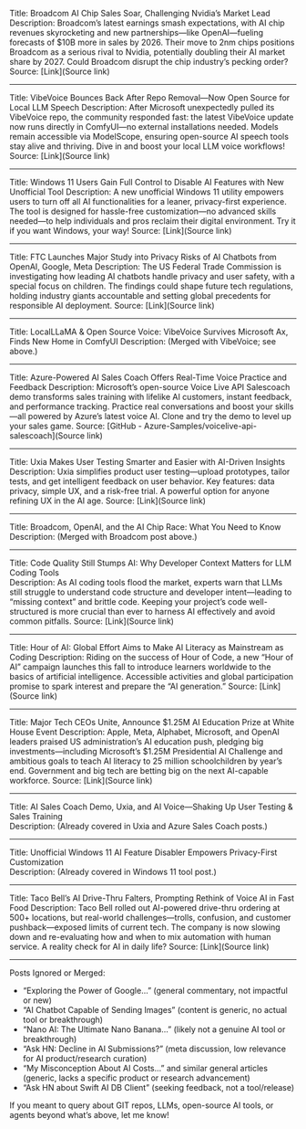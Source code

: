 Title: Broadcom AI Chip Sales Soar, Challenging Nvidia’s Market Lead
Description: Broadcom’s latest earnings smash expectations, with AI chip revenues skyrocketing and new partnerships—like OpenAI—fueling forecasts of $10B more in sales by 2026. Their move to 2nm chips positions Broadcom as a serious rival to Nvidia, potentially doubling their AI market share by 2027. Could Broadcom disrupt the chip industry’s pecking order?
Source: [Link](Source link)

---

Title: VibeVoice Bounces Back After Repo Removal—Now Open Source for Local LLM Speech
Description: After Microsoft unexpectedly pulled its VibeVoice repo, the community responded fast: the latest VibeVoice update now runs directly in ComfyUI—no external installations needed. Models remain accessible via ModelScope, ensuring open-source AI speech tools stay alive and thriving. Dive in and boost your local LLM voice workflows!
Source: [Link](Source link)

---

Title: Windows 11 Users Gain Full Control to Disable AI Features with New Unofficial Tool
Description: A new unofficial Windows 11 utility empowers users to turn off all AI functionalities for a leaner, privacy-first experience. The tool is designed for hassle-free customization—no advanced skills needed—to help individuals and pros reclaim their digital environment. Try it if you want Windows, your way!
Source: [Link](Source link)

---

Title: FTC Launches Major Study into Privacy Risks of AI Chatbots from OpenAI, Google, Meta
Description: The US Federal Trade Commission is investigating how leading AI chatbots handle privacy and user safety, with a special focus on children. The findings could shape future tech regulations, holding industry giants accountable and setting global precedents for responsible AI deployment.
Source: [Link](Source link)

---

Title: LocalLLaMA & Open Source Voice: VibeVoice Survives Microsoft Ax, Finds New Home in ComfyUI
Description: (Merged with VibeVoice; see above.)

---

Title: Azure-Powered AI Sales Coach Offers Real-Time Voice Practice and Feedback
Description: Microsoft’s open-source Voice Live API Salescoach demo transforms sales training with lifelike AI customers, instant feedback, and performance tracking. Practice real conversations and boost your skills—all powered by Azure’s latest voice AI. Clone and try the demo to level up your sales game.
Source: [GitHub - Azure-Samples/voicelive-api-salescoach](Source link)

---

Title: Uxia Makes User Testing Smarter and Easier with AI-Driven Insights  
Description: Uxia simplifies product user testing—upload prototypes, tailor tests, and get intelligent feedback on user behavior. Key features: data privacy, simple UX, and a risk-free trial. A powerful option for anyone refining UX in the AI age.
Source: [Link](Source link)

---

Title: Broadcom, OpenAI, and the AI Chip Race: What You Need to Know  
Description: (Merged with Broadcom post above.)

---

Title: Code Quality Still Stumps AI: Why Developer Context Matters for LLM Coding Tools  
Description: As AI coding tools flood the market, experts warn that LLMs still struggle to understand code structure and developer intent—leading to “missing context” and brittle code. Keeping your project’s code well-structured is more crucial than ever to harness AI effectively and avoid common pitfalls.
Source: [Link](Source link)

---

Title: Hour of AI: Global Effort Aims to Make AI Literacy as Mainstream as Coding
Description: Riding on the success of Hour of Code, a new “Hour of AI” campaign launches this fall to introduce learners worldwide to the basics of artificial intelligence. Accessible activities and global participation promise to spark interest and prepare the “AI generation.”
Source: [Link](Source link)

---

Title: Major Tech CEOs Unite, Announce $1.25M AI Education Prize at White House Event
Description: Apple, Meta, Alphabet, Microsoft, and OpenAI leaders praised US administration’s AI education push, pledging big investments—including Microsoft’s $1.25M Presidential AI Challenge and ambitious goals to teach AI literacy to 25 million schoolchildren by year’s end. Government and big tech are betting big on the next AI-capable workforce.
Source: [Link](Source link)

---

Title: AI Sales Coach Demo, Uxia, and AI Voice—Shaking Up User Testing & Sales Training  
Description: (Already covered in Uxia and Azure Sales Coach posts.)

---

Title: Unofficial Windows 11 AI Feature Disabler Empowers Privacy-First Customization  
Description: (Already covered in Windows 11 tool post.)

---

Title: Taco Bell’s AI Drive-Thru Falters, Prompting Rethink of Voice AI in Fast Food
Description: Taco Bell rolled out AI-powered drive-thru ordering at 500+ locations, but real-world challenges—trolls, confusion, and customer pushback—exposed limits of current tech. The company is now slowing down and re-evaluating how and when to mix automation with human service. A reality check for AI in daily life?
Source: [Link](Source link)

---

Posts Ignored or Merged:  
- “Exploring the Power of Google...” (general commentary, not impactful or new)  
- “AI Chatbot Capable of Sending Images” (content is generic, no actual tool or breakthrough)  
- “Nano AI: The Ultimate Nano Banana...” (likely not a genuine AI tool or breakthrough)  
- “Ask HN: Decline in AI Submissions?” (meta discussion, low relevance for AI product/research curation)  
- “My Misconception About AI Costs...” and similar general articles (generic, lacks a specific product or research advancement)  
- “Ask HN about Swift AI DB Client” (seeking feedback, not a tool/release)  

If you meant to query about GIT repos, LLMs, open-source AI tools, or agents beyond what’s above, let me know!
